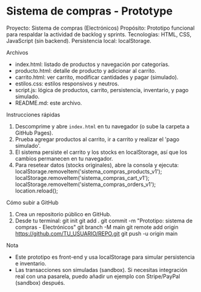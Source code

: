 Sistema de compras - Prototype
=============================
Proyecto: Sistema de compras (Electrónicos)
Propósito: Prototipo funcional para respaldar la actividad de backlog y sprints.
Tecnologías: HTML, CSS, JavaScript (sin backend). Persistencia local: localStorage.

Archivos
- index.html: listado de productos y navegación por categorías.
- producto.html: detalle de producto y adicionar al carrito.
- carrito.html: ver carrito, modificar cantidades y pagar (simulado).
- estilos.css: estilos responsivos y neutros.
- script.js: lógica de productos, carrito, persistencia, inventario, y pago simulado.
- README.md: este archivo.

Instrucciones rápidas
1. Descomprime y abre `index.html` en tu navegador (o sube la carpeta a GitHub Pages).
2. Prueba agregar productos al carrito, ir a carrito y realizar el 'pago simulado'.
3. El sistema persiste el carrito y los stocks en localStorage, así que los cambios permanecen en tu navegador.
4. Para resetear datos (stocks originales), abre la consola y ejecuta:
   localStorage.removeItem('sistema_compras_products_v1');
   localStorage.removeItem('sistema_compras_cart_v1');
   localStorage.removeItem('sistema_compras_orders_v1');
   location.reload();

Cómo subir a GitHub
1. Crea un repositorio público en GitHub.
2. Desde tu terminal:
   git init
   git add .
   git commit -m "Prototipo: sistema de compras - Electrónicos"
   git branch -M main
   git remote add origin https://github.com/TU_USUARIO/REPO.git
   git push -u origin main

Nota
- Este prototipo es front-end y usa localStorage para simular persistencia e inventario.
- Las transacciones son simuladas (sandbox). Si necesitas integración real con una pasarela, puedo añadir un ejemplo con Stripe/PayPal (sandbox) después.
